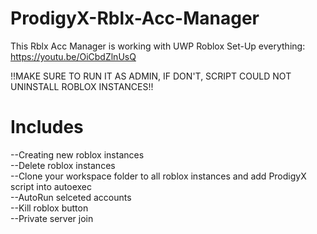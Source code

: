 # ProdigyX-Rblx-Acc-Manager
This Rblx Acc Manager is working with UWP Roblox
Set-Up everything: https://youtu.be/OiCbdZlnUsQ

!!MAKE SURE TO RUN IT AS ADMIN, IF DON'T, SCRIPT COULD NOT UNINSTALL ROBLOX INSTANCES!!

# Includes
--Creating new roblox instances<br />
--Delete roblox instances<br />
--Clone your workspace folder to all roblox instances and add ProdigyX script into autoexec<br />
--AutoRun selceted accounts<br />
--Kill roblox button<br />
--Private server join<br />
